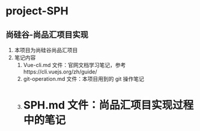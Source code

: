 # project-SPH

## 尚硅谷-尚品汇项目实现

1. 本项目为尚硅谷尚品汇项目
2. 笔记内容
   1. Vue-cli.md 文件：官网文档学习笔记，参考https://cli.vuejs.org/zh/guide/
   2. git-operation.md 文件：本项目用到的 git 操作笔记
   3. # SPH.md 文件：尚品汇项目实现过程中的笔记
